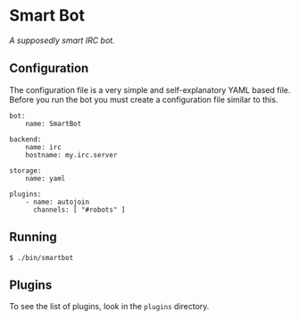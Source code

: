 # Smart Bot

_A supposedly smart IRC bot._

## Configuration

The configuration file is a very simple and self-explanatory YAML based file.
Before you run the bot you must create a configuration file similar to this.

    bot:
        name: SmartBot

    backend:
        name: irc
        hostname: my.irc.server

    storage:
        name: yaml

    plugins:
        - name: autojoin
          channels: [ "#robots" ]

## Running

    $ ./bin/smartbot

## Plugins

To see the list of plugins, look in the `plugins` directory.
